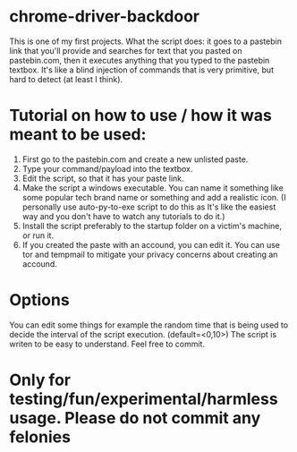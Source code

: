 # chrome-driver-backdoor


This is one of my first projects. What the script does: it goes to a pastebin link that you'll provide and searches for text that you pasted on pastebin.com,
then it executes anything that you typed to the pastebin textbox. 
It's like a blind injection of commands that is very primitive, but hard to detect (at least I think).

# Tutorial on how to use / how it was meant to be used:

1. First go to the pastebin.com and create a new unlisted paste.
2. Type your command/payload into the textbox.
3. Edit the script, so that it has your paste link.
4. Make the script a windows executable. You can name it something like some popular tech brand name or something and add a realistic icon. (I personally use auto-py-to-exe script to do this as It's like the easiest way and you don't have to watch any tutorials to do it.)
5. Install the script preferably to the startup folder on a victim's machine, or run it.
6. If you created the paste with an accound, you can edit it. You can use tor and tempmail to mitigate your privacy concerns about creating an accound.

# Options

You can edit some things for example the random time that is being used to decide the interval of the script execution. (default=<0,10>)
The script is writen to be easy to understand. Feel free to commit.


# Only for testing/fun/experimental/harmless usage. Please do not commit any felonies
